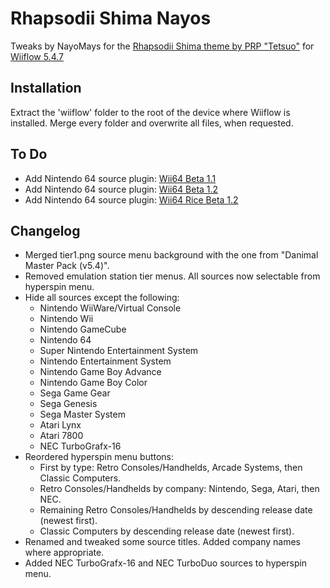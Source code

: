 # Rhapsodii Shima Nayos

Tweaks by NayoMays for the [Rhapsodii Shima theme by PRP "Tetsuo"](https://gbatemp.net/threads/rhapsodii-shima-5-4.555062/) for [Wiiflow 5.4.7](https://gbatemp.net/threads/wiiflow-lite.422685/)

## Installation

Extract the 'wiiflow' folder to the root of the device where Wiiflow is installed. Merge every folder and overwrite all files, when requested.

## To Do

- Add Nintendo 64 source plugin: [Wii64 Beta 1.1](https://code.google.com/archive/p/mupen64gc/downloads)
- Add Nintendo 64 source plugin: [Wii64 Beta 1.2](https://github.com/FIX94/Wii64/releases)
- Add Nintendo 64 source plugin: [Wii64 Rice Beta 1.2](https://github.com/emukidid/Wii64/releases)

## Changelog

- Merged tier1.png source menu background with the one from "Danimal Master Pack (v5.4)".
- Removed emulation station tier menus. All sources now selectable from hyperspin menu.
- Hide all sources except the following:
  - Nintendo WiiWare/Virtual Console
  - Nintendo Wii
  - Nintendo GameCube
  - Nintendo 64
  - Super Nintendo Entertainment System
  - Nintendo Entertainment System
  - Nintendo Game Boy Advance
  - Nintendo Game Boy Color
  - Sega Game Gear
  - Sega Genesis
  - Sega Master System
  - Atari Lynx
  - Atari 7800
  - NEC TurboGrafx-16
- Reordered hyperspin menu buttons:
  - First by type: Retro Consoles/Handhelds, Arcade Systems, then Classic Computers.
  - Retro Consoles/Handhelds by company: Nintendo, Sega, Atari, then NEC.
  - Remaining Retro Consoles/Handhelds by descending release date (newest first).
  - Classic Computers by descending release date (newest first).
- Renamed and tweaked some source titles. Added company names where appropriate.
- Added NEC TurboGrafx-16 and NEC TurboDuo sources to hyperspin menu.
